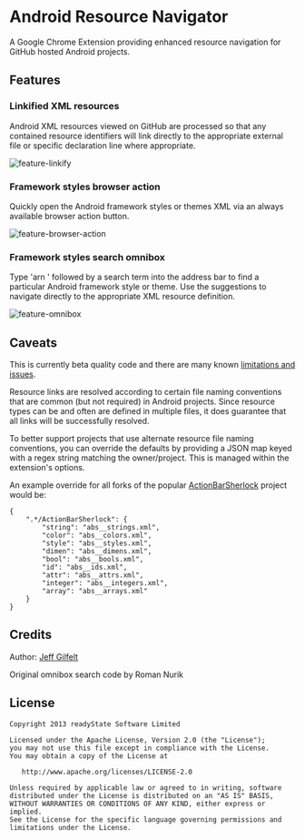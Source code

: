 Android Resource Navigator
==========================

A Google Chrome Extension providing enhanced resource navigation for GitHub hosted Android projects.

Features
--------

### Linkified XML resources

Android XML resources viewed on GitHub are processed so that any contained resource identifiers will link directly to the appropriate external file or specific declaration line where appropriate.

![feature-linkify](https://raw.github.com/jgilfelt/android-resource-navigator/master/screenshots/feature-linkify.png "feature-linkify")

### Framework styles browser action

Quickly open the Android framework styles or themes XML via an always available browser action button.

![feature-browser-action](https://raw.github.com/jgilfelt/android-resource-navigator/master/screenshots/feature-browser-action.png "feature-browser-action")

### Framework styles search omnibox

Type 'arn ' followed by a search term into the address bar to find a particular Android framework style or theme. Use the suggestions to navigate directly to the appropriate XML resource definition.

![feature-omnibox](https://raw.github.com/jgilfelt/android-resource-navigator/master/screenshots/feature-omnibox.png "feature-omnibox")

Caveats
-------

This is currently beta quality code and there are many known [limitations and issues](https://github.com/jgilfelt/android-resource-navigator/issues).

Resource links are resolved according to certain file naming conventions that are common (but not required) in Android projects. Since resource types can be and often are defined in multiple files, it does guarantee that all links will be successfully resolved. 

To better support projects that use alternate resource file naming conventions, you can override the defaults by providing a JSON map keyed with a regex string matching the owner/project. This is managed within the extension's options.

An example override for all forks of the popular [ActionBarSherlock](https://github.com/JakeWharton/ActionBarSherlock) project would be:

    {
        ".*/ActionBarSherlock": {
            "string": "abs__strings.xml",
            "color": "abs__colors.xml",
            "style": "abs__styles.xml",
            "dimen": "abs__dimens.xml",
            "bool": "abs__bools.xml",
            "id": "abs__ids.xml",
            "attr": "abs__attrs.xml",
            "integer": "abs__integers.xml",
            "array": "abs__arrays.xml"
        }
    }

Credits
-------

Author: [Jeff Gilfelt](https://github.com/jgilfelt)

Original omnibox search code by Roman Nurik

License
-------

    Copyright 2013 readyState Software Limited

    Licensed under the Apache License, Version 2.0 (the "License");
    you may not use this file except in compliance with the License.
    You may obtain a copy of the License at

       http://www.apache.org/licenses/LICENSE-2.0

    Unless required by applicable law or agreed to in writing, software
    distributed under the License is distributed on an "AS IS" BASIS,
    WITHOUT WARRANTIES OR CONDITIONS OF ANY KIND, either express or implied.
    See the License for the specific language governing permissions and
    limitations under the License.
